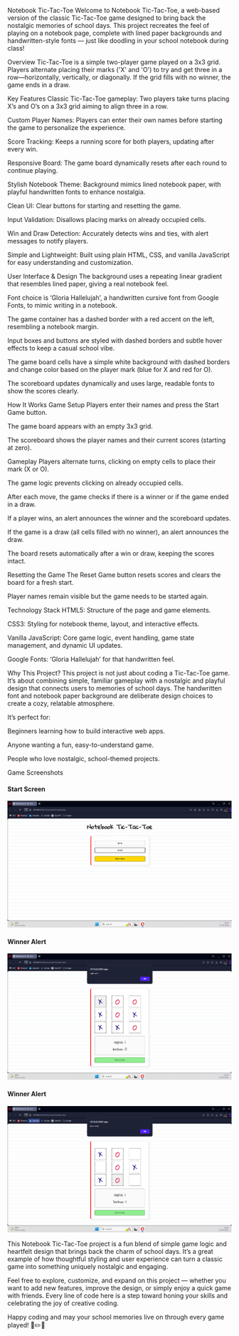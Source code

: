 Notebook Tic-Tac-Toe
Welcome to Notebook Tic-Tac-Toe, a web-based version of the classic Tic-Tac-Toe game designed to bring back the nostalgic memories of school days. This project recreates the feel of playing on a notebook page, complete with lined paper backgrounds and handwritten-style fonts — just like doodling in your school notebook during class!

Overview
Tic-Tac-Toe is a simple two-player game played on a 3x3 grid. Players alternate placing their marks ('X' and 'O') to try and get three in a row—horizontally, vertically, or diagonally. If the grid fills with no winner, the game ends in a draw.

Key Features
Classic Tic-Tac-Toe gameplay: Two players take turns placing X’s and O’s on a 3x3 grid aiming to align three in a row.

Custom Player Names: Players can enter their own names before starting the game to personalize the experience.

Score Tracking: Keeps a running score for both players, updating after every win.

Responsive Board: The game board dynamically resets after each round to continue playing.

Stylish Notebook Theme: Background mimics lined notebook paper, with playful handwritten fonts to enhance nostalgia.

Clean UI: Clear buttons for starting and resetting the game.

Input Validation: Disallows placing marks on already occupied cells.

Win and Draw Detection: Accurately detects wins and ties, with alert messages to notify players.

Simple and Lightweight: Built using plain HTML, CSS, and vanilla JavaScript for easy understanding and customization.

User Interface & Design
The background uses a repeating linear gradient that resembles lined paper, giving a real notebook feel.

Font choice is ‘Gloria Hallelujah’, a handwritten cursive font from Google Fonts, to mimic writing in a notebook.

The game container has a dashed border with a red accent on the left, resembling a notebook margin.

Input boxes and buttons are styled with dashed borders and subtle hover effects to keep a casual school vibe.

The game board cells have a simple white background with dashed borders and change color based on the player mark (blue for X and red for O).

The scoreboard updates dynamically and uses large, readable fonts to show the scores clearly.

How It Works
Game Setup
Players enter their names and press the Start Game button.

The game board appears with an empty 3x3 grid.

The scoreboard shows the player names and their current scores (starting at zero).

Gameplay
Players alternate turns, clicking on empty cells to place their mark (X or O).

The game logic prevents clicking on already occupied cells.

After each move, the game checks if there is a winner or if the game ended in a draw.

If a player wins, an alert announces the winner and the scoreboard updates.

If the game is a draw (all cells filled with no winner), an alert announces the draw.

The board resets automatically after a win or draw, keeping the scores intact.

Resetting the Game
The Reset Game button resets scores and clears the board for a fresh start.

Player names remain visible but the game needs to be started again.

Technology Stack
HTML5: Structure of the page and game elements.

CSS3: Styling for notebook theme, layout, and interactive effects.

Vanilla JavaScript: Core game logic, event handling, game state management, and dynamic UI updates.

Google Fonts: ‘Gloria Hallelujah’ for that handwritten feel.

Why This Project?
This project is not just about coding a Tic-Tac-Toe game. It’s about combining simple, familiar gameplay with a nostalgic and playful design that connects users to memories of school days. The handwritten font and notebook paper background are deliberate design choices to create a cozy, relatable atmosphere.

It’s perfect for:

Beginners learning how to build interactive web apps.

Anyone wanting a fun, easy-to-understand game.

People who love nostalgic, school-themed projects.

Game Screenshots

#### Start Screen
![Start Screen](picture/home.png)


#### Winner Alert
![Winner Alert](picture/winning1.png)

#### Winner Alert
![Winner Alert](picture/winning2.png)

This Notebook Tic-Tac-Toe project is a fun blend of simple game logic and heartfelt design that brings back the charm of school days. It’s a great example of how thoughtful styling and user experience can turn a classic game into something uniquely nostalgic and engaging.

Feel free to explore, customize, and expand on this project — whether you want to add new features, improve the design, or simply enjoy a quick game with friends. Every line of code here is a step toward honing your skills and celebrating the joy of creative coding.

Happy coding and may your school memories live on through every game played! 🎉✏️📓




